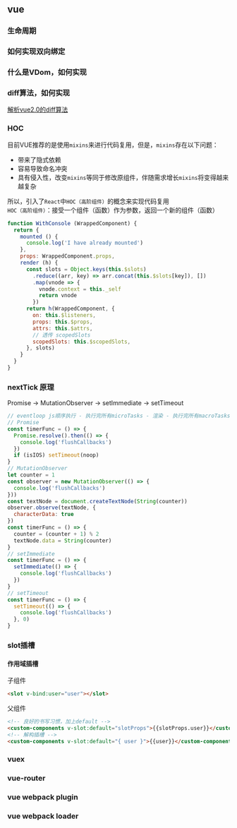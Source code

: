 ## vue

### 生命周期

### 如何实现双向绑定

### 什么是VDom，如何实现

### diff算法，如何实现
[解析vue2.0的diff算法](https://github.com/aooy/blog/issues/2)

### HOC
目前VUE推荐的是使用`mixins`来进行代码复用，但是，`mixins`存在以下问题：
- 带来了隐式依赖
- 容易导致命名冲突
- 具有侵入性，改变`mixins`等同于修改原组件，伴随需求增长`mixins`将变得越来越复杂

所以，引入了`React`中`HOC（高阶组件）`的概念来实现代码复用 <br />
`HOC（高阶组件）`：接受一个组件（函数）作为参数，返回一个新的组件（函数）
```js
function WithConsole (WrappedComponent) {
  return {
    mounted () {
      console.log('I have already mounted')
    },
    props: WrappedComponent.props,
    render (h) {
      const slots = Object.keys(this.$slots)
        .reduce((arr, key) => arr.concat(this.$slots[key]), [])
        .map(vnode => {
          vnode.context = this._self
          return vnode
        })
      return h(WrappedComponent, {
        on: this.$listeners,
        props: this.$props,
        attrs: this.$attrs,
        // 透传 scopedSlots
        scopedSlots: this.$scopedSlots,
      }, slots)
    }
  }
}
```

### nextTick 原理
Promise -> MutationObserver -> setImmediate -> setTimeout
```js
// eventloop js顺序执行 - 执行完所有microTasks - 渲染 - 执行完所有macroTasks
// Promise
const timerFunc = () => {
  Promise.resolve().then(() => {
    console.log('flushCallbacks')
  })
  if (isIOS) setTimeout(noop)
}
// MutationObserver
let counter = 1
const observer = new MutationObserver(() => {
  console.log('flushCallbacks')
}))
const textNode = document.createTextNode(String(counter))
observer.observe(textNode, {
  characterData: true
})
const timerFunc = () => {
  counter = (counter + 1) % 2
  textNode.data = String(counter)
}
// setImmediate
const timerFunc = () => {
  setImmediate(() => {
    console.log('flushCallbacks')
  })
}
// setTimeout
const timerFunc = () => {
  setTimeout(() => {
    console.log('flushCallbacks')
  }, 0)
}
```

### slot插槽
#### 作用域插槽
子组件
```html
<slot v-bind:user="user"></slot>
```
父组件
```html
<!-- 良好的书写习惯，加上default -->
<custom-components v-slot:default="slotProps">{{slotProps.user}}</custom-components>
<!-- 解构插槽 -->
<custom-components v-slot:default="{ user }">{{user}}</custom-components>
```

### vuex

### vue-router

### vue webpack plugin

### vue webpack loader